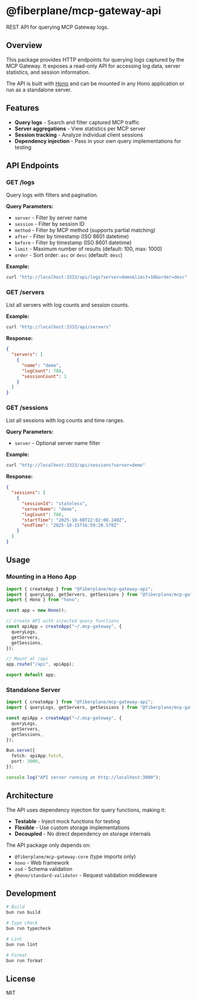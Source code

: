 # @fiberplane/mcp-gateway-api

REST API for querying MCP Gateway logs.

## Overview

This package provides HTTP endpoints for querying logs captured by the MCP Gateway. It exposes a read-only API for accessing log data, server statistics, and session information.

The API is built with [Hono](https://hono.dev/) and can be mounted in any Hono application or run as a standalone server.

## Features

- **Query logs** - Search and filter captured MCP traffic
- **Server aggregations** - View statistics per MCP server
- **Session tracking** - Analyze individual client sessions
- **Dependency injection** - Pass in your own query implementations for testing

## API Endpoints

### GET /logs

Query logs with filters and pagination.

**Query Parameters:**
- `server` - Filter by server name
- `session` - Filter by session ID
- `method` - Filter by MCP method (supports partial matching)
- `after` - Filter by timestamp (ISO 8601 datetime)
- `before` - Filter by timestamp (ISO 8601 datetime)
- `limit` - Maximum number of results (default: 100, max: 1000)
- `order` - Sort order: `asc` or `desc` (default: `desc`)

**Example:**
```bash
curl "http://localhost:3333/api/logs?server=demo&limit=10&order=desc"
```

### GET /servers

List all servers with log counts and session counts.

**Example:**
```bash
curl "http://localhost:3333/api/servers"
```

**Response:**
```json
{
  "servers": [
    {
      "name": "demo",
      "logCount": 788,
      "sessionCount": 1
    }
  ]
}
```

### GET /sessions

List all sessions with log counts and time ranges.

**Query Parameters:**
- `server` - Optional server name filter

**Example:**
```bash
curl "http://localhost:3333/api/sessions?server=demo"
```

**Response:**
```json
{
  "sessions": [
    {
      "sessionId": "stateless",
      "serverName": "demo",
      "logCount": 788,
      "startTime": "2025-10-08T22:02:08.249Z",
      "endTime": "2025-10-15T16:59:28.570Z"
    }
  ]
}
```

## Usage

### Mounting in a Hono App

```typescript
import { createApp } from "@fiberplane/mcp-gateway-api";
import { queryLogs, getServers, getSessions } from "@fiberplane/mcp-gateway-core";
import { Hono } from "hono";

const app = new Hono();

// Create API with injected query functions
const apiApp = createApp("~/.mcp-gateway", {
  queryLogs,
  getServers,
  getSessions,
});

// Mount at /api
app.route("/api", apiApp);

export default app;
```

### Standalone Server

```typescript
import { createApp } from "@fiberplane/mcp-gateway-api";
import { queryLogs, getServers, getSessions } from "@fiberplane/mcp-gateway-core";

const apiApp = createApp("~/.mcp-gateway", {
  queryLogs,
  getServers,
  getSessions,
});

Bun.serve({
  fetch: apiApp.fetch,
  port: 3000,
});

console.log("API server running at http://localhost:3000");
```

## Architecture

The API uses dependency injection for query functions, making it:

- **Testable** - Inject mock functions for testing
- **Flexible** - Use custom storage implementations
- **Decoupled** - No direct dependency on storage internals

The API package only depends on:
- `@fiberplane/mcp-gateway-core` (type imports only)
- `hono` - Web framework
- `zod` - Schema validation
- `@hono/standard-validator` - Request validation middleware

## Development

```bash
# Build
bun run build

# Type check
bun run typecheck

# Lint
bun run lint

# Format
bun run format
```

## License

MIT
